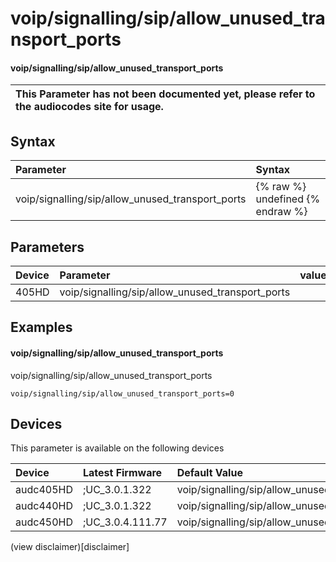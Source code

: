 ﻿---
description: voip/signalling/sip/allow_unused_transport_ports
search: false
---

# voip/signalling/sip/allow_unused_transport_ports

#### voip/signalling/sip/allow_unused_transport_ports


| This Parameter has not been documented yet, please refer to the audiocodes site for usage.  |
| :--- |

## Syntax
| Parameter | Syntax |
| :--- | :--- |
|voip/signalling/sip/allow_unused_transport_ports | {% raw %} undefined {% endraw %} |

## Parameters
|Device|Parameter|value|Description|
|:---|:---|:---|:---|
| 405HD | voip/signalling/sip/allow_unused_transport_ports |  |  |

## Examples
#### voip/signalling/sip/allow_unused_transport_ports

voip/signalling/sip/allow_unused_transport_ports

```
voip/signalling/sip/allow_unused_transport_ports=0
```

## Devices
This parameter is available on the following devices

| Device | Latest Firmware | Default Value |
|:---|:---|:---|
| audc405HD | ;UC_3.0.1.322 | voip/signalling/sip/allow_unused_transport_ports=0 
| audc440HD | ;UC_3.0.1.322 | voip/signalling/sip/allow_unused_transport_ports=0 
| audc450HD | ;UC_3.0.4.111.77 | voip/signalling/sip/allow_unused_transport_ports=0 

(view disclaimer)[disclaimer]
